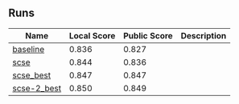 ## Runs

| Name                                                           | Local Score | Public Score | Description |
|----------------------------------------------------------------|-------------|--------------|-------------|
| [baseline](d4243dd3fdd6a0080670ad2409ddeb2458d113d6)           | 0.836       | 0.827        | |
| [scse](80a1a4e12796739888151723624670bce8a16bfd)               | 0.844       | 0.836        | |
| [scse_best](80a1a4e12796739888151723624670bce8a16bfd)          | 0.847       | 0.847        | |
| [scse-2_best](80a1a4e12796739888151723624670bce8a16bfd)        | 0.850       | 0.849        | |

